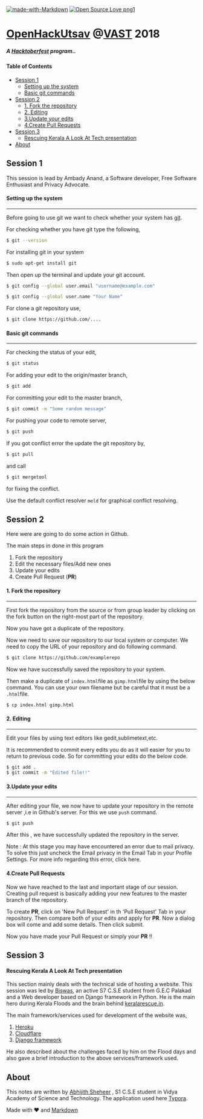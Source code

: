 [![made-with-Markdown](https://img.shields.io/badge/Made%20with-Markdown-1f425f.svg)](http://commonmark.org) [![Open Source Love png1](https://badges.frapsoft.com/os/v1/open-source.png?v=103)](https://github.com/ellerbrock/open-source-badges/) 

# [OpenHackUtsav](http://fossers.vidyaacademy.ac.in/OpenHackUtsav.html) @[VAST](http://www.vidyaacademy.ac.in/) 2018

##### A [Hacktoberfest](https://hacktoberfest.digitalocean.com/) program.. 

#### Table of Contents  
  * [Session 1](#session-1)
      - [Setting up the system](#setting-up-the-system)
      - [Basic git commands](#basic-git-commands)
  * [Session 2](#session-2)
      - [1. Fork the repository](#1-fork-the-repository)
      - [2. Editing](#2-editing)
      - [3.Update your edits](#3update-your-edits)
      - [4.Create Pull Requests](#4create-pull-requests)
  * [Session 3](#session-3)
      - [Rescuing Kerala A Look At Tech presentation](#rescuing-kerala-a-look-at-tech-presentation)
  * [About](#about)


## Session 1

This session is lead by Ambady Anand, a Software developer, Free Software Enthusiast and Privacy Advocate.

#### Setting up the system

------

Before going to use git we want  to check whether your system has [git](https://git-scm.com/).

For checking whether you have git type the following,

```bash
$ git --version
```

For installing git in your system

```bash
$ sudo apt-get install git
```

Then open up the terminal and update your git account.

```bash
$ git config --global user.email "username@example.com"

$ git config --global user.name "Your Name"
```

For clone a git repository use,

```bash
$ git clone https://github.com/....
```



#### Basic git commands

------

For checking the status of your edit,

```bash
$ git status
```



For adding your edit to the origin/master branch,

```bash
$ git add 
```



For committing your edit to the master branch,

```bash
$ git commit -m "Some random message"
```



For pushing your code to remote server,

```bash
$ git push
```



If you got conflict error the update the git repository by,

```bash
$ git pull
```

and call 

```bash
$ git mergetool
```

for fixing the conflict.

Use the default conflict resolver ``meld`` for graphical conflict resolving.



## Session 2

Here were are going to do some action in Github.

The main steps in done in this program

1. Fork the repository
2. Edit the necessary files/Add new ones
3. Update your edits
4. Create Pull Request (**PR**)



#### 1. Fork the repository

------

First fork the repository from the source or from group leader by clicking on the fork button on the right-most part of the repository.

Now you have got a duplicate of the repository.

Now we need to save our repository to our local system or computer. We need to copy the URL of your repository and do following command.

```bash
$ git clone https://github.com/examplerepo
```

Now we have successfully saved the repository to your system.

Then make a duplicate of ``index.html``file as ``gimp.html``file by using the below command. You can use your own filename but be careful that it must be a ``.html``file.

```bash
$ cp index.html gimp.html
```

#### 2. Editing

------

Edit your files by using text editors like gedit,sublimetext,etc.

It is recommended to commit every edits you do as it will easier for you to return to previous code. So for committing your edits do the below code.

```bash
$ git add .
$ git commit -m "Edited file!!"
```

#### 3.Update your edits

------

After editing your file, we now have to update your repository in the remote server ,i.e in Github's server. For this we use ``push`` command.

```bash
$ git push
```

After this , we have successfully updated the repository in the server.

Note : At this stage you may have encountered an error due to mail privacy. To solve this just uncheck the Email privacy in the Email Tab in your Profile Settings. For more info regarding this error, click here.

#### 4.Create Pull Requests

Now we have reached to the last and important stage of our session. Creating  pull request is basically adding your new features to the master branch of the repository.

To create **PR**, click on 'New Pull Request' in th 'Pull Request' Tab in your repository. Then compare both of your edits and apply for **PR**. Now a dialog box will come and add some details. Then click submit.

Now you have made your Pull Request or simply your **PR** !!

## Session 3

#### Rescuing Kerala A Look At Tech presentation

This section mainly deals with the technical side of hosting a website. This session was led by [Biswas](https://biswas.me), an active S7 C.S.E student from G.E.C Palakad and a Web developer based on Django framework in Python. He is the main hero during  Kerala Floods and the brain behind [keralarescue.in](keralarescue.in).

The main framework/services used for development of the website was,

1. [Heroku](https://www.heroku.com/)
2. [Cloudflare](https://www.cloudflare.com/)
3. [Django framework](https://www.djangoproject.com/)

He also described about the challenges faced by him on the Flood days and also gave a brief introduction to the above services/framework used.

## About

This notes are written by [Abhijith Sheheer](mailto:abhijithsheheer@gmail.com) , S1 C.S.E student in Vidya Academy of Science and Technology. The application used here [Typora](http://typora.io/).


Made with :heart: and [Markdown](https://daringfireball.net/projects/markdown/syntax)
